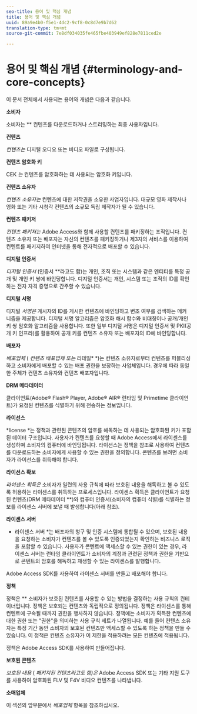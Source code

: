 ```yaml
---
seo-title: 용어 및 핵심 개념
title: 용어 및 핵심 개념
uuid: 89a9e4b0-f5e1-4dc2-9cf8-0c8d7e9b7d62
translation-type: tm+mt
source-git-commit: 7e8df034035fe465fbe403949ef828e7811ced2e

---
```



# 용어 및 핵심 개념 {#terminology-and-core-concepts}

이 문서 전체에서 사용되는 용어와 개념은 다음과 같습니다.

**소비자**

소비자는 ** 컨텐츠를 다운로드하거나 스트리밍하는 최종 사용자입니다.

**컨텐츠**

*컨텐츠는* 디지털 오디오 또는 비디오 파일로 구성됩니다.

**컨텐츠 암호화 키**

CEK *는* 컨텐츠를 암호화하는 데 사용되는 암호화 키입니다.

**컨텐츠 소유자**

*컨텐츠 소유자는* 컨텐츠에 대한 저작권을 소유한 사업자입니다. 대규모 영화 제작사나 영화 또는 기타 시청각 컨텐츠의 소규모 독립 제작자가 될 수 있습니다.

**컨텐츠 패키저**

*컨텐츠 패키저는* Adobe Access와 함께 사용할 컨텐츠를 패키징하는 조직입니다. 컨텐츠 소유자 또는 배포자는 자신의 컨텐츠를 패키징하거나 제3자의 서비스를 이용하여 컨텐트를 패키지하여 인터넷을 통해 전자적으로 배포할 수 있습니다.

**디지털 인증서**

*디지털 인증서* (인증서 **&#x200B;라고도 함)는 개인, 조직 또는 시스템과 같은 엔티티를 특정 공개 및 개인 키 쌍에 바인딩합니다. 디지털 인증서는 개인, 시스템 또는 조직의 ID를 확인하는 전자 자격 증명으로 간주할 수 있습니다.

**디지털 서명**

디지털 *서명은* 게시자의 ID를 게시한 컨텐츠에 바인딩하고 변조 여부를 검색하는 메커니즘을 제공합니다. 디지털 서명 알고리즘은 암호화 해시 함수와 비대칭이나 공개/개인 키 쌍 암호화 알고리즘을 사용합니다. 또한 일부 디지털 서명은 디지털 인증서 및 PKI(공개 키 인프라)를 활용하여 공개 키를 컨텐츠 소유자 또는 배포자의 ID에 바인딩합니다.

**배포자**

*배포업체* ( *컨텐츠 배포업체 또는* 리테일* *)는 컨텐츠 소유자로부터 컨텐츠를 퍼블리싱하고 소비자에게 배포할 수 있는 배포 권한을 보장하는 사업체입니다. 경우에 따라 동일한 주체가 컨텐츠 소유자와 컨텐츠 배포자입니다.

**DRM 메타데이터**

클라이언트(Adobe® Flash® Player, Adobe® AIR® 런타임 및 Primetime 클라이언트)가 요청된 컨텐츠를 식별하기 위해 전송하는 정보입니다.

**라이선스**

*license *는 정책과 관련된 콘텐츠의 암호를 해독하는 데 사용되는 암호화된 키가 포함된 데이터 구조입니다. 사용자가 컨텐츠를 요청할 때 Adobe Access에서 라이센스를 생성하며 소비자의 컴퓨터에 바인딩됩니다. 라이선스는 정책을 참조로 사용하여 컨텐츠를 다운로드하는 소비자에게 사용할 수 있는 권한을 정의합니다. 콘텐츠를 보려면 소비자가 라이선스를 취득해야 합니다.

**라이선스 확보**

*라이센스 획득은* 소비자가 일련의 사용 규칙에 따라 보호된 내용을 해독하고 볼 수 있도록 허용하는 라이센스를 취득하는 프로세스입니다. 라이센스 획득은 클라이언트가 요청된 컨텐츠(DRM 메타데이터 **)와 컴퓨터 인증서(소비자의 컴퓨터 식별)를 식별하는 정보를 라이센스 서버에 보낼 때 발생합니다(아래 참조).

**라이센스 서버**

* 라이센스 서버 *는 배포자의 청구 및 인증 시스템에 통합될 수 있으며, 보호된 내용을 요청하는 소비자가 컨텐츠를 볼 수 있도록 인증되었는지 확인하는 비즈니스 로직을 포함할 수 있습니다. 사용자가 콘텐트에 액세스할 수 있는 권한이 있는 경우, 라이센스 서버는 런타임 클라이언트가 소비자의 계정과 관련된 정책과 권한을 기반으로 콘텐트의 암호를 해독하고 재생할 수 있는 라이센스를 발행합니다.

Adobe Access SDK를 사용하여 라이센스 서버를 만들고 배포해야 합니다.

**정책**

정책은 ** 소비자가 보호된 컨텐츠를 사용할 수 있는 방법을 결정하는 사용 규칙의 컨테이너입니다. 정책은 보호되는 컨텐츠와 독립적으로 정의됩니다. 정책은 라이센스를 통해 컨텐트에 구속될 때까지 권한을 행사하지 않습니다. 정책에는 소비자가 획득한 컨텐츠에 대한 권한 또는 &quot;권한&quot;을 의미하는 사용 규칙 세트가 나열됩니다. 예를 들어 컨텐츠 소유자는 특정 기간 동안 소비자의 보호된 컨텐츠만 액세스할 수 있도록 하는 정책을 만들 수 있습니다. 이 정책은 컨텐츠 소유자가 이 제한을 적용하려는 모든 컨텐츠에 적용됩니다.

정책은 Adobe Access SDK를 사용하여 만들어집니다.

**보호된 콘텐츠**

*보호된 내용* ( *패키지된 컨텐츠라고도 함)은* Adobe Access SDK 또는 기타 지원 도구를 사용하여 암호화된 FLV 및 F4V 비디오 컨텐츠를 나타냅니다.

**소매업체**

이 섹션의 앞부분에서 *배포업체* 항목을 참조하십시오.
